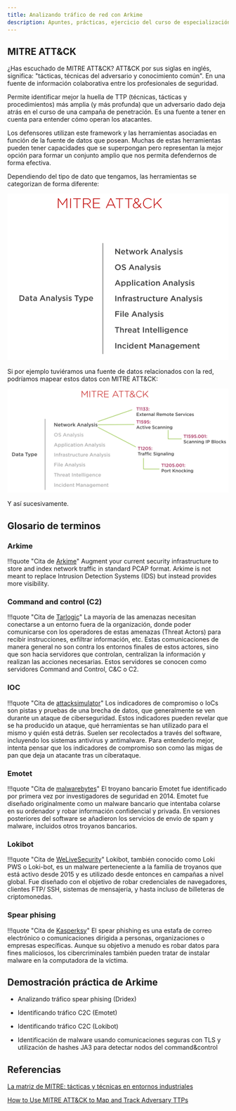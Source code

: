 ```yaml
---
title: Analizando tráfico de red con Arkime
description: Apuntes, prácticas, ejercicio del curso de especialización de ciberseguridad. Arkime, blue team, seguridad devensiva, análisis de red, escáner de red, bastionado de redes y sistemas.
---
```


## MITRE ATT&CK
¿Has escuchado de MITRE ATT&CK? ATT&CK por sus siglas en inglés, significa: "tácticas, técnicas del adversario y conocimiento común". En una fuente de información colaborativa entre los profesionales de seguridad. 

Permite identificar mejor la huella de TTP (técnicas, tácticas y procedimientos) más amplia (y más profunda) que un adversario dado deja atrás en el curso de una campaña de penetración. Es una fuente a tener en cuenta para entender cómo operan los atacantes. 

Los defensores utilizan este framework y las herramientas asociadas en función de la fuente de datos que posean. Muchas de estas herramientas pueden tener capacidades que se superpongan pero representan la mejor opción para formar un conjunto amplio que nos permita defendernos de forma efectiva.

Dependiendo del tipo de dato que tengamos, las herramientas se categorizan de forma diferente:

![](../img/mitre.png)

Si por ejemplo tuviéramos una fuente de datos relacionados con la red, podríamos mapear estos datos con MITRE ATT&CK:

![](../img/mitre2.png)

Y así sucesivamente.

## Glosario de terminos

### Arkime

!!!quote "Cita de [Arkime](https://arkime.com/)"
    Augment your current security infrastructure to store and index network traffic in standard PCAP format.
    Arkime is not meant to replace Intrusion Detection Systems (IDS) but instead provides more visibility. 

### Command and control (C2)

!!!quote "Cita de [Tarlogic](https://www.tarlogic.com/es/glosario-ciberseguridad/c2-command-and-control/)"
    La mayoría de las amenazas necesitan conectarse a un entorno fuera de la organización, donde poder comunicarse con los operadores de estas amenazas (Threat Actors) para recibir instrucciones, exfiltrar información, etc. Estas comunicaciones de manera general no son contra los entornos finales de estos actores, sino que son hacia servidores que controlan, centralizan la información y realizan las acciones necesarias. Estos servidores se conocen como servidores Command and Control, C&C o C2.

### IOC

!!!quote "Cita de [attacksimulator](https://attacksimulator.es/blog/8-tipos-de-indicadores-de-compromiso-ioc-y-como-reconocerlos/)"
    Los indicadores de compromiso o IoCs son pistas y pruebas de una brecha de datos, que generalmente se ven durante un ataque de ciberseguridad. Estos indicadores pueden revelar que se ha producido un ataque, qué herramientas se han utilizado para el mismo y quién está detrás. Suelen ser recolectados a través del software, incluyendo los sistemas antivirus y antimalware. Para entenderlo mejor, intenta pensar que los indicadores de compromiso son como las migas de pan que deja un atacante tras un ciberataque.

### Emotet

!!!quote "Cita de [malwarebytes](https://es.malwarebytes.com/emotet/)"
    El troyano bancario Emotet fue identificado por primera vez por investigadores de seguridad en 2014. Emotet fue diseñado originalmente como un malware bancario que intentaba colarse en su ordenador y robar información confidencial y privada. En versiones posteriores del software se añadieron los servicios de envío de spam y malware, incluidos otros troyanos bancarios.

### Lokibot

!!!quote "Cita de [WeLiveSecurity](https://www.welivesecurity.com/la-es/2021/09/30/lokibot-principales-caracteristicas-malware-roba-credenciales/)"
    Lokibot, también conocido como Loki PWS o Loki-bot, es un malware perteneciente a la familia de troyanos que está activo desde 2015 y es utilizado desde entonces en campañas a nivel global. Fue diseñado con el objetivo de robar credenciales de navegadores, clientes FTP/ SSH, sistemas de mensajería, y hasta incluso de billeteras de criptomonedas.

### Spear phising

!!!quote "Cita de [Kasperksy](https://latam.kaspersky.com/resource-center/definitions/spear-phishing)"
    El spear phishing es una estafa de correo electrónico o comunicaciones dirigida a personas, organizaciones o empresas específicas. Aunque su objetivo a menudo es robar datos para fines maliciosos, los cibercriminales también pueden tratar de instalar malware en la computadora de la víctima.

## Demostración práctica de Arkime

+ Analizando tráfico spear phising (Dridex)

+ Identificando tráfico C2C (Emotet)

+ Identificando tráfico C2C (Lokibot)

+ Identificación de malware usando comunicaciones seguras con TLS y utilización de hashes JA3 para detectar nodos del command&control


## Referencias

[La matriz de MITRE: tácticas y técnicas en entornos industriales](https://www.incibe-cert.es/blog/matriz-mitre-tacticas-y-tecnicas-entornos-industriales)

[How to Use MITRE ATT&CK to Map and Track Adversary TTPs](https://www.eclecticiq.com/take-action-with-cti/how-to-use-mitre-attck-to-map-and-track-adversary-ttps)

